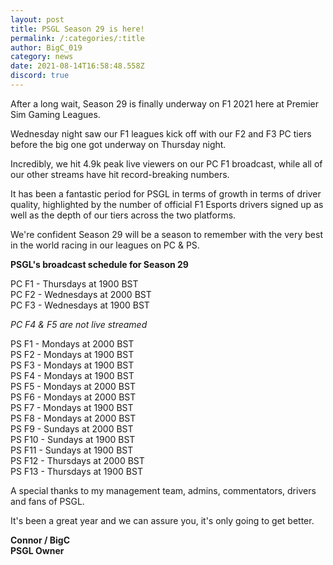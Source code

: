 ```yaml
---
layout: post
title: PSGL Season 29 is here!
permalink: /:categories/:title
author: BigC_019
category: news
date: 2021-08-14T16:58:48.558Z
discord: true
---
```

After a long wait, Season 29 is finally underway on F1 2021 here at Premier Sim Gaming Leagues.

<!--more-->

Wednesday night saw our F1 leagues kick off with our F2 and F3 PC tiers before the big one got underway on Thursday night. 

Incredibly, we hit 4.9k peak live viewers on our PC F1 broadcast, while all of our other streams have hit record-breaking numbers. 

It has been a fantastic period for PSGL in terms of growth in terms of driver quality, highlighted by the number of official F1 Esports drivers signed up as well as the depth of our tiers across the two platforms.

We're confident Season 29 will be a season to remember with the very best in the world racing in our leagues on PC & PS. 

**PSGL's broadcast schedule for Season 29**

PC F1 - Thursdays at 1900 BST\
PC F2 - Wednesdays at 2000 BST\
PC F3 - Wednesdays at 1900 BST 

*PC F4 & F5 are not live streamed* 

PS F1 - Mondays at 2000 BST\
PS F2 - Mondays at 1900 BST\
PS F3 - Mondays at 1900 BST\
PS F4 - Mondays at 1900 BST\
PS F5 - Mondays at 2000 BST\
PS F6 - Mondays at 2000 BST\
PS F7 - Mondays at 1900 BST\
PS F8 - Mondays at 2000 BST\
PS F9 - Sundays at 2000 BST\
PS F10 - Sundays at 1900 BST\
PS F11 - Sundays at 1900 BST\
PS F12 - Thursdays at 2000 BST\
PS F13 - Thursdays at 1900 BST

A special thanks to my management team, admins, commentators, drivers and fans of PSGL.

It's been a great year and we can assure you, it's only going to get better.

**Connor / BigC**\
**PSGL Owner**
